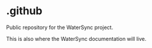 # .github
Public repository for the WaterSync project.

This is also where the WaterSync documentation will live.
